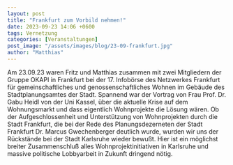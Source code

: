 ```yaml
---
layout: post
title: "Frankfurt zum Vorbild nehmen!"
date: 2023-09-23 14:06 +0600
tags: Vernetzung
categories: [Veranstaltungen]
post_image: "/assets/images/blog/23-09-frankfurt.jpg"
author: "Matthias"
---
```


<p>Am 23.09.23 waren Fritz und Matthias zusammen mit zwei Mitgliedern der Gruppe OKAPI in Frankfurt bei der 17. Infobörse des Netzwerkes Frankfurt 
  für gemeinschaftliches und genossenschaftliches Wohnen im Gebäude des Stadtplanungsamtes der Stadt. Spannend war der Vortrag  von Frau Prof. Dr. Gabu Heidl 
  von der Uni Kassel, über die aktuelle Krise auf dem Wohnungsmarkt und dass eigentlich Wohnprojekte die Lösung wären. Ob der Aufgeschlossenheit und 
  Unterstützung von Wohnprojekten durch die Stadt Frankfurt, die bei der Rede des Planungsdezerneten  der Stadt Frankfurt Dr. Marcus Gwechenberger 
  deutlich wurde, wurden wir uns der Rückstände bei der Stadt Karlsruhe wieder bewußt. Hier ist ein möglichst breiter Zusammenschluß alles Wohnprojektinitiativen 
  in Karlsruhe und massive politische Lobbyarbeit in Zukunft dringend nötig.</p>
